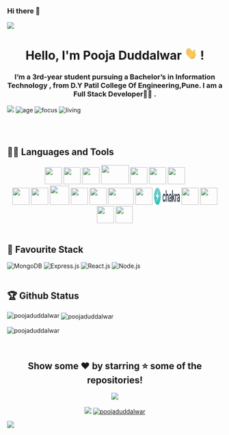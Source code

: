 ### Hi there 👋

![](https://raw.githubusercontent.com/halfrost/halfrost/master/icons/header_.png)

<h1 align="center"> Hello, I'm Pooja Duddalwar <img src="https://raw.githubusercontent.com/ABSphreak/ABSphreak/master/gifs/Hi.gif" width="30px" height="30px" > ! </h1>

<h3 align="center">I’m a 3rd-year student pursuing a Bachelor’s in Information Technology , from D.Y Patil College Of Engineering,Pune. I am a Full Stack Developer👩‍💻 . </h3>  


<div align="left">

<!-- <a href="https://app.daily.dev/prionto"><img src="https://api.daily.dev/devcards/df2d5c9fa7ce4e579ee972f740144dec.png?r=y3h" width="25%" align="right" alt="Prionto Adbullah's Dev Card"/></a>

A self-taught, passionate and fast-learner full-stack developer 🎯 from Dhaka, 🇧🇩 🌎. Now I am working as a software engineer at Buyonia Limited, Barking, United Kingdom, 🇬🇧👨‍🎓. I love to work with new technologies and developing web applications 🔭. Currently, I am learning how to improve the performance of progressive web applications for better user experience 🌱. I’m looking to apply my skills as part of a fast-paced, quality-driven team in order to build better experiences on the web and mobile app 🚀. 

  <br /> -->
  
![](https://visitor-badge.glitch.me/badge?page_id=poojaduddalwar)
![age](https://img.shields.io/badge/age-21-blueviolet)
![focus](https://img.shields.io/badge/focus-FullStack-critical)
![living](https://img.shields.io/badge/living-Pune-ff69b4)
<!-- ![projects](https://img.shields.io/badge/projects-38-important) -->

  <br />

<!-- - 💡 I like to explore new technologies and develop software solutions and quick hacks.
- 🌱 I’m currently learning TypeScript, GraphQL and React-Native.
- 👯 I’m looking to collaborate on MERN Stack projects with other passionate developers.
- 🥅 2022 Goals: Master React Native. Contribute to Open Source projects.
- ⚡ Fun fact: I really love to travel and explore new things in my free time.
- 📝 Please have a look at my [Resume](https://drive.google.com/file/d/122e7fb7rYWnGFubJWPRz5LUBf-dJjoTr/view?usp=sharing) for more details about me. I'm open to feedback and suggestions! -->
  
 </div>

<br />

## 👨‍💻 Languages and Tools

<div align="center">

<img src="https://i.imgur.com/Riq5bIb.png" height="40" width="40">
<img src="https://i.imgur.com/Uivesm4.png" height="40" width="40">
<img src="https://i.imgur.com/KUlechH.png" height="40" width="40">
<img src="https://i.imgur.com/lPav31e.png" height="45" width="65">
<!-- <img src="https://i.imgur.com/uTwsATT.png" height="40" width="40"> -->
<img src="https://i.imgur.com/0zjDnXw.png" height="40" width="40">
<!-- <img src="https://i.imgur.com/VBd4aS3.png" height="40" width="40"> -->
<!-- <img src="https://i.imgur.com/KSZRGKH.png" height="45" width="40"> -->
<img src="https://i.imgur.com/JcUsLfc.png" height="40" width="40">
<!-- <img src="https://i.imgur.com/pWp0iDn.png" height="40" width="40">  -->
<img src="https://i.imgur.com/wa305S7.png" height="40" width="40">
<!-- <img src="https://i.imgur.com/wsUmcb5.png" height="40" width="40"> -->
<!-- <img src="https://i.imgur.com/3NP07nj.png" height="40" width="40"> -->
<!-- <img src="https://i.imgur.com/mH7zbFv.png" height="40" width="35"> -->
<!-- <img src="https://i.imgur.com/9Ulh3vX.png" height="40" width="40"> -->
<!-- <img src="https://i.imgur.com/apxFVxR.png" height="40" width="40"> -->
<!-- <img src="https://i.imgur.com/t74wIVs.png" height="40" width="40"> -->
<!-- <img src="https://i.imgur.com/egRbxBy.png" height="40" width="40"> -->

<br />

<img src="https://i.imgur.com/CfbGSw2.png" height="40" width="40">
<img src="https://i.imgur.com/ydbeeyk.png" height="40" width="40">
<img src="https://i.imgur.com/054LTZq.png" height="45" width="45">
<img src="https://i.imgur.com/VJmeyAU.png" height="40" width="40">
<img src="https://i.imgur.com/x6EieWc.png" height="40" width="40">
<img src="https://i.imgur.com/K5LeVnW.png" height="40" width="60">
<img src="https://res.cloudinary.com/crunchbase-production/image/upload/c_lpad,f_auto,q_auto:eco,dpr_1/dtokjerhk1dxyludtlwc" height="40" width="40">
<img src="https://raw.githubusercontent.com/chakra-ui/chakra-ui/main/logo/logo-colored@2x.png?raw=true" height="40" width="60">
<img src="https://cdn.worldvectorlogo.com/logos/postman.svg" height="40" width="40">
<!-- <img src="https://i.imgur.com/DjzmcTo.png" height="40" width="40"> -->
<!-- <img src="https://i.imgur.com/VjulBsn.png" height="40" width="40"> -->
<img src="https://i.imgur.com/H3C168v.png" height="40" width="40">
<!-- <img src="https://i.imgur.com/bbawh2F.png" height="40" width="40"> -->
<img src="https://i.imgur.com/0BKuO1I.png" height="40" width="40">
<img src="https://i.imgur.com/b65wQ01.png" height="40" width="40">
<!-- <img src="https://i.imgur.com/0EZWddS.png" height="40" width="40"> -->
<!-- <img src="https://i.imgur.com/yBHwdqa.png" height="40" width="40"> -->
</div>

<br /> 

## 🎀 Favourite Stack

<div align="left">

<img alt="MongoDB" src="https://img.shields.io/badge/MongoDB-4EA94B?style=for-the-badge&logo=mongodb&logoColor=white" />
<img alt="Express.js" src="https://img.shields.io/badge/express.js-%23404d59.svg?style=for-the-badge&logo=express&logoColor=%2361DAFB"/>
<img alt="React.js" src="https://img.shields.io/badge/React-20232A?style=for-the-badge&logo=react&logoColor=61DAFB" />
<img alt="Node.js" src="https://img.shields.io/badge/Node.js-43853D?style=for-the-badge&logo=node.js&logoColor=white" />

</div>
  
<br /> 

## 🏆 Github Status

<!-- <img  src="https://github-readme-stats.vercel.app/api?username=poojaduddalwar&show_icons=true&hide_border=true&theme=radical" width="45%" align="right" >
<img  src="https://github-readme-streak-stats.herokuapp.com/?user=poojaduddalwar&theme=radical" width="45%" >


<br /> 

<div align="center">
  <a href="https://github.com/ryo-ma/github-profile-trophy">
    <img src="https://github-profile-trophy.vercel.app/?username=poojaduddalwar&theme=onestar&no-frame=true" alt="poojaduddalwar Profile Trophies" />
  </a>
</div> -->

<p><img align="left" src="https://github-readme-stats.vercel.app/api/top-langs?username=poojaduddalwar&show_icons=true&locale=en&layout=compact" alt="poojaduddalwar" /></p>

<p>&nbsp;<img align="center" src="https://github-readme-stats.vercel.app/api?username=poojaduddalwar&show_icons=true&locale=en" alt="poojaduddalwar" /></p>

<p><img align="center" src="https://github-readme-streak-stats.herokuapp.com/?user=poojaduddalwar&" alt="poojaduddalwar" /></p>


<br /> 

<div align="center">

## Show some ❤️ by starring ⭐ some of the repositories!

<!-- [<img src="https://img.shields.io/badge/Portfolio-%23000000.svg?&style=for-the-badge&logo=react&logoColor=61DAFB">](https://prionto-71.web.app/) -->
<!-- [<img src="https://img.shields.io/badge/Gmail-D14836?style=for-the-badge&logo=gmail&logoColor=white">](https://mail.google.com/mail/?view=cm&fs=1&to=prionto71@gmail.com) -->
[<img src="https://img.shields.io/badge/linkedin-%230077B5.svg?&style=for-the-badge&logo=linkedin&logoColor=white">](https://in.linkedin.com/in/pooja-duddalwar-8a72301a9)
<!-- [<img src="https://img.shields.io/badge/Medium-12100E?style=for-the-badge&logo=medium&logoColor=white">](https://prionto71.medium.com/) -->
<!-- [<img src="https://img.shields.io/badge/facebook-%231877F2.svg?&style=for-the-badge&logo=facebook&logoColor=white">](https://www.facebook.com/prionto.abdullah.71/) -->
[<img src="https://img.shields.io/badge/instagram-%23E4405F.svg?&style=for-the-badge&logo=instagram&logoColor=white">](https://www.instagram.com/poojaduddalwar/)
<a href="https://twitter.com/poojaduddalwar" target="blank"><img src="https://img.shields.io/badge/twitter-%23E4405F.svg?&style=for-the-badge&logo=twitter&logoColor=white" alt="poojaduddalwar"/></a>
  
</div>

![](https://i.imgur.com/IuzIC2j.png)
